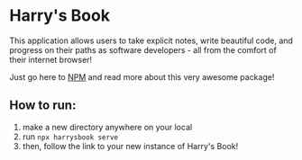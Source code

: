 # Harry's Book
This application allows users to take explicit notes, write beautiful code, and progress on their paths as software developers - all from the comfort of their internet browser!

Just go here to [NPM](https://www.npmjs.com/package/harrysbook) and read more about this very awesome package!

## How to run:
1. make a new directory anywhere on your local
2. run ```npx harrysbook serve```
3. then, follow the link to your new instance of Harry's Book!

